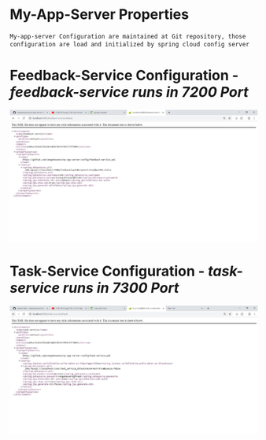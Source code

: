 # My-App-Server Properties
    My-app-server Configuration are maintained at Git repository, those configuration are load and initialized by spring cloud config server
 
# Feedback-Service Configuration - *feedback-service runs in 7200 Port*
![feedback](https://raw.githubusercontent.com/vengatesanns/Games/master/feedback.JPG)


# Task-Service Configuration  - *task-service runs in 7300 Port*
![feedback](https://raw.githubusercontent.com/vengatesanns/Games/master/task.JPG)


